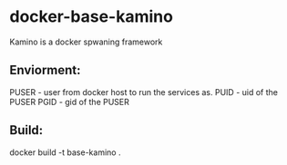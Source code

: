 # docker-base-kamino
Kamino is a docker spwaning framework

Enviorment:
-----------
PUSER - user from docker host to run the services as.
PUID  - uid of the PUSER
PGID  - gid of the PUSER

Build:
-----------
docker build -t base-kamino .
